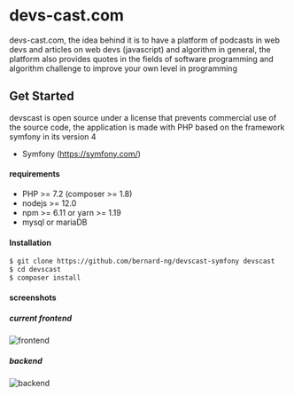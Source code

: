 # devs-cast.com
devs-cast.com, the idea behind it is to have a platform of podcasts in web devs 
and articles on web devs (javascript) and algorithm in general, 
the platform also provides quotes in the fields of software programming and algorithm challenge to improve your own level in programming

## Get Started
devscast is open source under a license that prevents commercial use of the source code, 
the application is made with PHP based on the framework symfony in its version 4

* Symfony (https://symfony.com/)

#### requirements
* PHP >= 7.2 (composer >= 1.8)
* nodejs >= 12.0
* npm >= 6.11 or yarn >= 1.19
* mysql or mariaDB

#### Installation
```bash
$ git clone https://github.com/bernard-ng/devscast-symfony devscast
$ cd devscast
$ composer install
```

#### screenshots

##### current frontend
![frontend](https://github.com/bernard-ng/devscast-symfony/blob/master/.github/screenshots/frontend.png "Frontend")

##### backend
![backend](https://github.com/bernard-ng/devscast-symfony/blob/master/.github/screenshots/backend.png "Backend")
